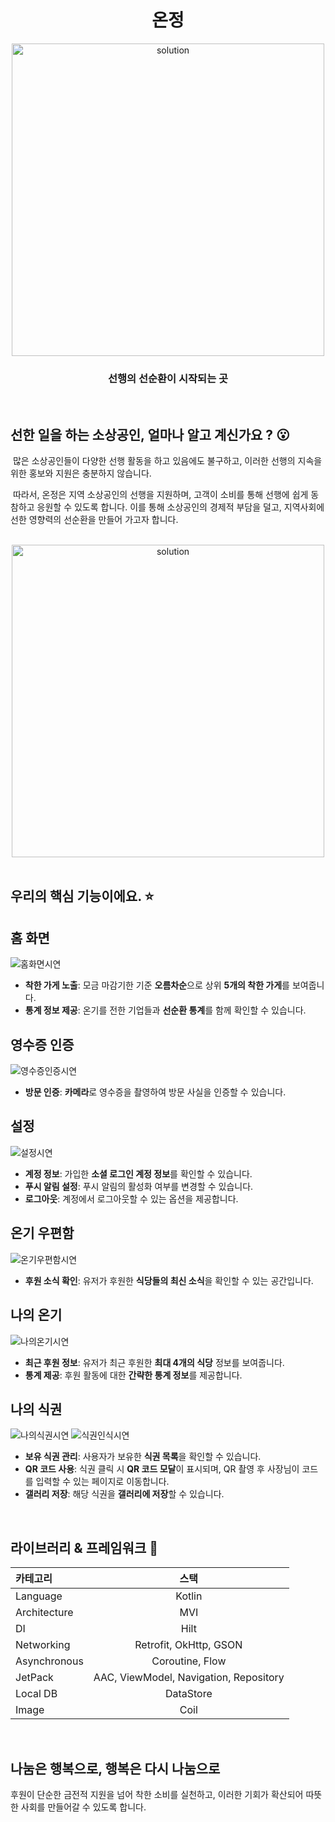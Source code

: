 <h1 align="middle">온정</h1>

<div style="text-align: center;">
    <img src="https://github.com/user-attachments/assets/684513ab-190a-48d9-86f4-e50cccf32e24" alt="solution" width="500">
</div>

<h3 align="middle">선행의 선순환이 시작되는 곳</h3>

<br/>

## 선한 일을 하는 소상공인, 얼마나 알고 계신가요 ? 😮
&nbsp;많은 소상공인들이 다양한 선행 활동을 하고 있음에도 불구하고,
이러한 선행의 지속을 위한 홍보와 지원은 충분하지 않습니다.

&nbsp;따라서, 온정은 지역 소상공인의 선행을 지원하며, 고객이 소비를 통해 선행에
쉽게 동참하고 응원할 수 있도록 합니다. 이를 통해 소상공인의 경제적
부담을 덜고, 지역사회에 선한 영향력의 선순환을 만들어 가고자 합니다.

<br />

<div style="text-align: center;">
    <img src="https://github.com/user-attachments/assets/aee993f3-dc41-46cb-b56b-e0954638d66f" alt="solution" width="500">
</div>

<br/>

## 우리의 핵심 기능이에요. ⭐

## 홈 화면
![홈화면시연](https://github.com/user-attachments/assets/07772b59-d18a-4b8b-9bdc-f9077b9c25a6)
- **착한 가게 노출**: 모금 마감기한 기준 **오름차순**으로 상위 **5개의 착한 가게**를 보여줍니다.
- **통계 정보 제공**: 온기를 전한 기업들과 **선순환 통계**를 함께 확인할 수 있습니다.

## 영수증 인증
![영수증인증시연](https://github.com/user-attachments/assets/d22349e0-ab04-42d6-8338-06c613ca0f48)
- **방문 인증**: **카메라**로 영수증을 촬영하여 방문 사실을 인증할 수 있습니다.

## 설정
![설정시연](https://github.com/user-attachments/assets/04dfd98e-559b-462f-b746-81a1eef01e6d)
- **계정 정보**: 가입한 **소셜 로그인 계정 정보**를 확인할 수 있습니다.
- **푸시 알림 설정**: 푸시 알림의 활성화 여부를 변경할 수 있습니다.
- **로그아웃**: 계정에서 로그아웃할 수 있는 옵션을 제공합니다.

## 온기 우편함
![온기우편함시연](https://github.com/user-attachments/assets/0362e55c-e437-4c37-b7c1-0a81f951e24c)
- **후원 소식 확인**: 유저가 후원한 **식당들의 최신 소식**을 확인할 수 있는 공간입니다.

## 나의 온기
![나의온기시연](https://github.com/user-attachments/assets/af40a042-825f-41c0-b592-4ff41d9911c0)
- **최근 후원 정보**: 유저가 최근 후원한 **최대 4개의 식당** 정보를 보여줍니다.
- **통계 제공**: 후원 활동에 대한 **간략한 통계 정보**를 제공합니다.

## 나의 식권
![나의식권시연](https://github.com/user-attachments/assets/701f01e8-ba8c-4311-9047-3e7fedaf163f)  ![식권인식시연](https://github.com/user-attachments/assets/a941ed9f-d8bb-4667-9687-aa4dfe7a4396)
- **보유 식권 관리**: 사용자가 보유한 **식권 목록**을 확인할 수 있습니다.
- **QR 코드 사용**: 식권 클릭 시 **QR 코드 모달**이 표시되며, QR 촬영 후 사장님이 코드를 입력할 수 있는 페이지로 이동합니다.
- **갤러리 저장**: 해당 식권을 **갤러리에 저장**할 수 있습니다.

<br/>

## 라이브러리 & 프레임워크 🔧
| 카테고리 | 스택 |
|:----------|:----------:|
| Language | Kotlin |
| Architecture | MVI |
| DI | Hilt |
| Networking | Retrofit, OkHttp, GSON |
| Asynchronous | Coroutine, Flow |
| JetPack | AAC, ViewModel, Navigation, Repository |
| Local DB | DataStore |
| Image | Coil |

<br/>

## 나눔은 행복으로, 행복은 다시 나눔으로
후원이 단순한 금전적 지원을 넘어 착한 소비를 실천하고,
이러한 기회가 확산되어 따뜻한 사회를 만들어갈 수 있도록 합니다.

<br/>
